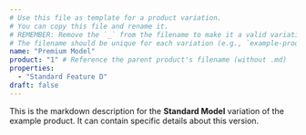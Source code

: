 ```yaml
---
# Use this file as template for a product variation.
# You can copy this file and rename it.
# REMEMBER: Remove the `_` from the filename to make it a valid variation.
# The filename should be unique for each variation (e.g., `example-product-1-standard.md`).
name: "Premium Model"
product: "1" # Reference the parent product's filename (without .md)
properties:
  - "Standard Feature D"
draft: false
---
```


This is the markdown description for the **Standard Model** variation of the example product.
It can contain specific details about this version.